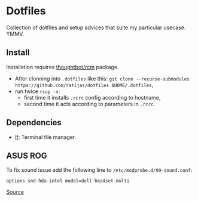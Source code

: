# Dotfiles

Collection of dotfiles and setup advices that suite my particular usecase. YMMV.

## Install

Installation requires [thoughtbot/rcm](https://github.com/thoughtbot/rcm) package.

 - After clonning into `.dotfiles` like this: `git clone --recurse-submodules https://github.com/ratijas/dotfiles $HOME/.dotfiles`,
 - run twice `rcup -v`:
    * first time it installs `.rcrc` config according to hostname,
    * second time it acts according to parameters in `.rcrc`.

## Dependencies

 - [lf](https://github.com/gokcehan/lf): Terminal file manager.

## ASUS ROG

To fix sound issue add the following line to `/etc/modprobe.d/99-sound.conf`:

```
options snd-hda-intel model=dell-headset-multi
```

[Source](https://www.reddit.com/r/linuxhardware/comments/5nei16/linux_on_asus_rog_laptops/)
